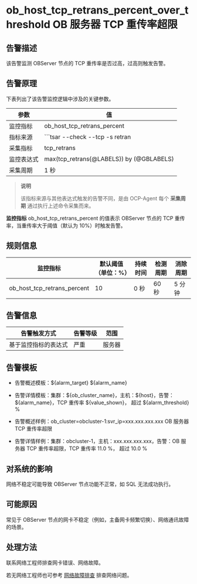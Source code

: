 ob_host_tcp_retrans_percent_over_threshold OB 服务器 TCP 重传率超限
================================================================================

**告警描述**
-----------------------------

该告警监测 OBServer 节点的 TCP 重传率是否过高，过高则触发告警。

告警原理
-------------------------

下表列出了该告警监控逻辑中涉及的关键参数。

|  参数   |                                               值                                               |
|-------|-----------------------------------------------------------------------------------------------|
| 监控指标  | ob_host_tcp_retrans_percent                                                                   |
| 指标来源  | ```tsar --check --tcp -s retran | awk -F '=' '{print $2}' ```  |
| 采集指标  | tcp_retrans                                                                                   |
| 监控表达式 | max(tcp_retrans{@LABELS}) by (@GBLABELS)                                                      |
| 采集周期  | 1 秒                                                                                           |

> **说明**
>
> 该指标来源与其他表达式触发的告警不同，是由 OCP-Agent 每个 **采集周期** 通过执行上述命令采集而来。

**监控指标** ob_host_tcp_retrans_percent 的值表示 OBServer 节点的 TCP 重传率，当重传率大于阈值（默认为 10%）时触发告警。

**规则信息**
-----------------------------

|            监控指标             | 默认阈值（单位：%） | 持续时间 | 检测周期 | 消除周期 |
|-----------------------------|------------|------|------|------|
| ob_host_tcp_retrans_percent | 10         | 0 秒  | 60 秒 | 5 分钟 |

**告警信息**
-----------------------------

|   告警触发方式   | 告警等级 | 范围  |
|------------|------|-----|
| 基于监控指标的表达式 | 严重   | 服务器 |

**告警模板**
-----------------------------

* 告警概述模板：\${alarm_target} \${alarm_name}

* 告警详情模板：集群：\${ob_cluster_name}，主机：\${host}，告警：\${alarm_name}，TCP 重传率 \${value_shown}， 超过 \${alarm_threshold} %

* 告警概述样例：ob_cluster=obcluster-1:svr_ip=xxx.xxx.xxx.xxx OB 服务器 TCP 重传率超限

* 告警详情样例：集群：obcluster-1，主机：xxx.xxx.xxx.xxx，告警：OB 服务器 TCP 重传率超限，TCP 重传率 11.0 %， 超过 10.0 %

**对系统的影响**
-------------------------------

网络不稳定可能导致 OBServer 节点功能不正常，如 SQL 无法成功执行。

**可能原因**
-----------------------------

常见于 OBServer 节点的网卡不稳定（例如，主备网卡频繁切换）、网络通讯故障的场景。

处理方法
-------------------------

联系网络工程师排查网卡错误、网络故障。

若无网络工程师也可参考 [网络故障排查](../5.appendix/6.network-troubleshooting.md) 排查网络问题。
